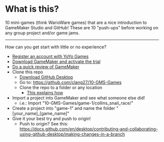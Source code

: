 # What is this?

10 mini-games (think WarioWare games) that are a nice introduction to GameMaker Studio and GitHub! These are 10 "push-ups" before working on any group project and/or game jams.

***

How can you get start with little or no experience?

- [Register an account with YoYo Games](https://accounts.yoyogames.com/register)
- [Download GameMaker and activate the trial](https://accounts.yoyogames.com/downloads)
- [Do a quick review of GameMaker](https://www.youtube.com/watch?v=raGK_j1NVdE)
- Clone this repo
  - [Download GitHub Desktop](https://desktop.github.com/)
  - Go to: https://github.com/clang27/10-GMS-Games
  - Clone the repo to a folder or any location
    - [This explains how](https://docs.github.com/en/desktop/contributing-and-collaborating-using-github-desktop/cloning-a-repository-from-github-to-github-desktop)
- Import a project into GameMaker and see what someone else did!
  - i.e.: Import "10-GMS-Games/game-1/collins_snail_race/"
- Create a project into "game-1" and name the folder "[your_name]_[game_name]"
- Give it your best try and push to origin!
  - Push to origin? See this: https://docs.github.com/en/desktop/contributing-and-collaborating-using-github-desktop/making-changes-in-a-branch
